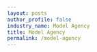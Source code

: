 ```yaml
---
layout: posts 
author_profile: false 
industry_name: Model Agency
title: Model Agency
permalink: /model-agency
---
```

